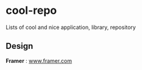 # cool-repo
Lists of cool and nice application, library, repository

## Design
**Framer** : www.framer.com
